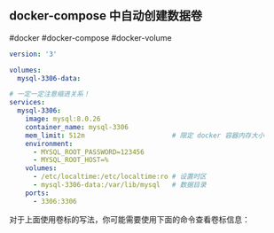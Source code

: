 ## docker-compose 中自动创建数据卷 

#docker #docker-compose #docker-volume 


```yaml
version: '3'

volumes:
  mysql-3306-data:

# 一定一定注意缩进关系！
services:
  mysql-3306:
    image: mysql:8.0.26
    container_name: mysql-3306
    mem_limit: 512m                      # 限定 docker 容器内存大小
    environment:
      - MYSQL_ROOT_PASSWORD=123456
      - MYSQL_ROOT_HOST=% 
    volumes:
      - /etc/localtime:/etc/localtime:ro # 设置时区
      - mysql-3306-data:/var/lib/mysql   # 数据目录
    ports:
      - 3306:3306
```

对于上面使用卷标的写法，你可能需要使用下面的命令查看卷标信息：
